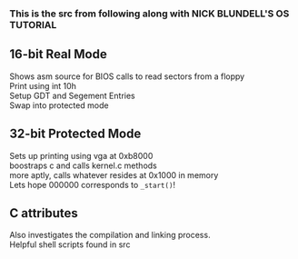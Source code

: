 ### This is the src from following along with NICK BLUNDELL'S OS TUTORIAL
## 16-bit Real Mode
Shows asm source for BIOS calls to read sectors from a floppy\
Print using int 10h\
Setup GDT and Segement Entries\
Swap into protected mode

## 32-bit Protected Mode
Sets up printing using vga at 0xb8000\
boostraps c and calls kernel.c methods\
more aptly, calls whatever resides at 0x1000 in memory\
Lets hope 000000 corresponds to `_start()`!

## C attributes
Also investigates the compilation and linking process.\
Helpful shell scripts found in src
